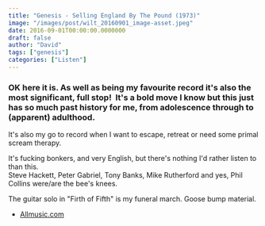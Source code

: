 ```yaml
---
title: "Genesis - Selling England By The Pound (1973)"
image: "/images/post/wilt_20160901_image-asset.jpeg"
date: 2016-09-01T00:00:00.0000000
draft: false
author: "David"
tags: ["genesis"]
categories: ["Listen"]
---
```

### OK here it is. As well as being my favourite record it's also the most significant, full stop!  It's a bold move I know but this just has so much past history for me, from adolescence through to (apparent) adulthood.

 It's also my go to record when I want to escape, retreat or need some primal scream therapy.

 It's fucking bonkers, and very English, but there's nothing I'd rather listen to than this.  
Steve Hackett, Peter Gabriel, Tony Banks, Mike Rutherford and yes, Phil Collins were/are the bee's knees.

 The guitar solo in "Firth of Fifth" is my funeral march. Goose bump material.

-  [Allmusic.com](http://www.allmusic.com/album/selling-england-by-the-pound-mw0000189986)